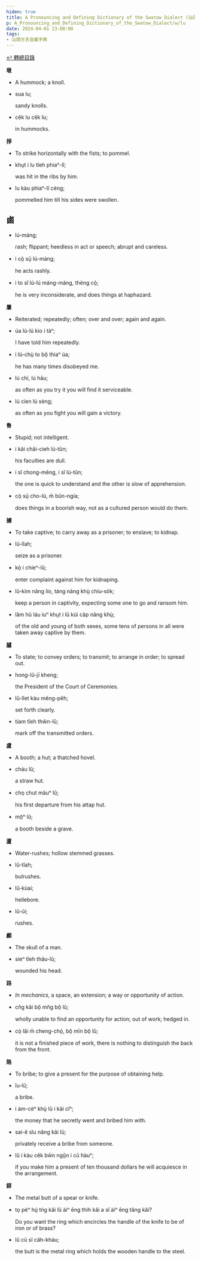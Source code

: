 ```yaml
---
hiden: true
title: A Pronouncing and Defining Dictionary of the Swatow Dialect (汕頭方言音義字典) / lu
p: A_Pronouncing_and_Defining_Dictionary_of_the_Swatow_Dialect/w/lu
date: 2024-04-01 23:00:00
tags: 
- 汕頭方言音義字典
---
```


[↩️ 轉總目錄](/A_Pronouncing_and_Defining_Dictionary_of_the_Swatow_Dialect)


**墩**
- A hummock; a knoll.

- sua lu;

  sandy knolls.

- cêk lu cêk lu;

  in hummocks.

**掙**
- To strike horizontally with the fists; to pommel.

- khṳt i lu tîeh phiaⁿ-lî;

  was hit in the ribs by him.

- lu kàu phiaⁿ-lî céng;

  pommelled him till his sides were swollen.

**鹵**
- 

- lú-máng;

  rash; flippant; heedless in act or speech; abrupt and careless.

- i cò̤ sṳ̄ lú-máng;

  he acts rashly.

- i to sĭ lú-lú máng-máng, thèng cò̤;

  he is very inconsiderate, and does things at haphazard.

**屢**
- Reiterated; repeatedly; often; over and over; again and again.

- úa lú-lú kio i tàⁿ;

  I have told him repeatedly.

- i lú-chṳ̀ to bô̤ thiaⁿ úa;

  he has many times disobeyed me.

- lú chì, lú hāu;

  as often as you try it you will find it serviceable.

- lú cìen lú sèng;

  as often as you fight you will gain a victory.

**魯**
- Stupid; not intelligent.

- i kâi châi-cieh lú-tŭn;

  his faculties are dull.

- i sĭ chong-mêng, i sĭ lú-tŭn;

  the one is quick to understand and the other is slow of apprehension.

- cò̤ sṳ̄ cho-lú, m̄ bûn-ngía;

  does things in a boorish way, not as a cultured person would do them.

**擄**
- To take captive; to carry away as a prisoner; to enslave; to kidnap.

- lû-lîah;

  seize as a prisoner.

- kò̤ i chíeⁿ-lû;

  enter complaint against him for kidnaping.

- lû-kìm nâng lío, táng nâng khṳ̀ chíu-sôk;

  keep a person in captivity, expecting some one to go and ransom him.

- lâm hŭ láu ìuⁿ khṳt i lû kúi câp nâng khṳ̀;

  of the old and young of both sexes, some tens of persons in all were taken away captive by them.

**臚**
- To state; to convey orders; to transmit; to arrange in order; to spread out.

- hong-lû-jī kheng;

  the President of the Court of Ceremonies.

- lû-lîet kàu mêng-pêh;

  set forth clearly.

- tíam tîeh thŵn-lû;

  mark off the transmitted orders. 

**盧**
- A booth; a hut; a thatched hovel.

- cháu lû;

  a straw hut.

- cho̤ chut mâuⁿ lû;

  his first departure from his attap hut.

- mō̤ⁿ lû;

  a booth beside a grave.

**蘆**
- Water-rushes; hollow stemmed grasses.

- lû-tîah;

  bulrushes.

- lû-kùai;

  hellebore.

- lû-ûi;

  rushes.

**顱**
- The skull of a man.

- sieⁿ tîeh thâu-lû;

  wounded his head.

**路**
- *In mechanics*, a space, an extension; a way or opportunity of action.

- cn̂g kâi bô̤ mn̂g bô̤ lŭ;

  wholly unable to find an opportunity for action; out of work; hedged in.

- cò̤ lâi m̄ cheng-chó̤, bô̤ mīn bô̤ lŭ;

  it is not a finished piece of work, there is nothing to distinguish the back from the front.

**賂**
- To bribe; to give a present for the purpose of obtaining help.

- ĭu-lŭ;

  a bribe.

- i àm-cèⁿ khṳ̀ lŭ i kâi cîⁿ;

  the money that he secretly went and bribed him with.

- sai-ĕ sĭu nâng kâi lŭ;

  privately receive a bribe from someone.

- lŭ i kàu cêk bw̄n ngṳ̂n i cū hàuⁿ;

  if you make him a present of ten thousand dollars he will acquiesce in the arrangement.

**錞**
- The metal butt of a spear or knife.

- to̤ pèⁿ hṳ́ tńg kâi lŭ àiⁿ ēng thih kâi a sĭ àiⁿ ēng tâng kâi?

  Do you want the ring which encircles the handle of the knife to be of iron or of brass?

- lŭ cū sĭ câh-kháu;

  the butt is the metal ring which holds the wooden handle to the steel.